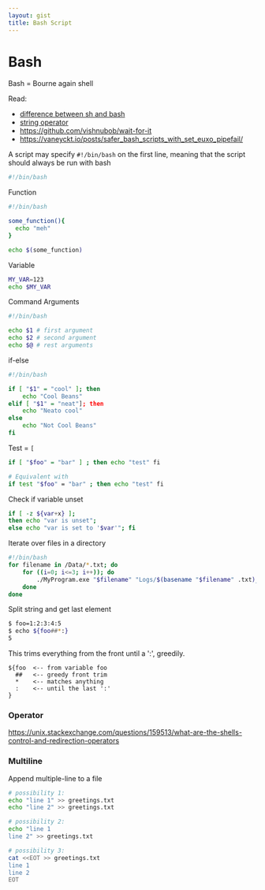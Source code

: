```yaml
---
layout: gist
title: Bash Script
---
```


# Bash

Bash = Bourne again shell

Read:
- [difference between sh and bash](https://stackoverflow.com/questions/5725296/difference-between-sh-and-bash)
- [string operator](https://www.linuxjournal.com/article/8919)
- <https://github.com/vishnubob/wait-for-it>
- <https://vaneyckt.io/posts/safer_bash_scripts_with_set_euxo_pipefail/>

A script may specify `#!/bin/bash` on the first line, meaning that the script should always be run with bash
```bash
#!/bin/bash
```

Function
```bash
#!/bin/bash

some_function(){
  echo "meh"
}

echo $(some_function)
```

Variable
```bash
MY_VAR=123
echo $MY_VAR
```

Command Arguments
```bash
#!/bin/bash

echo $1 # first argument
echo $2 # second argument
echo $@ # rest arguments
```

if-else
```bash
#!/bin/bash

if [ "$1" = "cool" ]; then
    echo "Cool Beans"
elif [ "$1" = "neat"]; then
    echo "Neato cool"
else
    echo "Not Cool Beans"
fi
```


Test = `[`
```bash
if [ "$foo" = "bar" ] ; then echo "test" fi

# Equivalent with
if test "$foo" = "bar" ; then echo "test" fi
```

Check if variable unset
```bash
if [ -z ${var+x} ];
then echo "var is unset";
else echo "var is set to '$var'"; fi
```

Iterate over files in a directory
```bash
#!/bin/bash
for filename in /Data/*.txt; do
    for ((i=0; i<=3; i++)); do
        ./MyProgram.exe "$filename" "Logs/$(basename "$filename" .txt)_Log$i.txt"
    done
done
```

Split string and get last element
```bash
$ foo=1:2:3:4:5
$ echo ${foo##*:}
5
```

This trims everything from the front until a ':', greedily.
```
${foo  <-- from variable foo
  ##   <-- greedy front trim
  *    <-- matches anything
  :    <-- until the last ':'
}
```

### Operator

<https://unix.stackexchange.com/questions/159513/what-are-the-shells-control-and-redirection-operators>


### Multiline

Append multiple-line to a file
```bash
# possibility 1:
echo "line 1" >> greetings.txt
echo "line 2" >> greetings.txt

# possibility 2:
echo "line 1
line 2" >> greetings.txt

# possibility 3:
cat <<EOT >> greetings.txt
line 1
line 2
EOT
```
